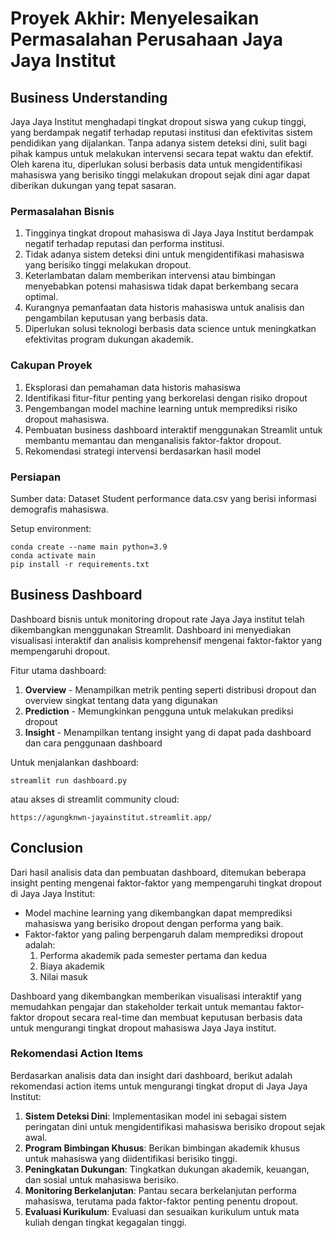 # Proyek Akhir: Menyelesaikan Permasalahan Perusahaan Jaya Jaya Institut

## Business Understanding

Jaya Jaya Institut menghadapi tingkat dropout siswa yang cukup tinggi, yang berdampak negatif terhadap reputasi institusi dan efektivitas sistem pendidikan yang dijalankan. Tanpa adanya sistem deteksi dini, sulit bagi pihak kampus untuk melakukan intervensi secara tepat waktu dan efektif. Oleh karena itu, diperlukan solusi berbasis data untuk mengidentifikasi mahasiswa yang berisiko tinggi melakukan dropout sejak dini agar dapat diberikan dukungan yang tepat sasaran.

### Permasalahan Bisnis

1. Tingginya tingkat dropout mahasiswa di Jaya Jaya Institut berdampak negatif terhadap reputasi dan performa institusi.
2. Tidak adanya sistem deteksi dini untuk mengidentifikasi mahasiswa yang berisiko tinggi melakukan dropout.
3. Keterlambatan dalam memberikan intervensi atau bimbingan menyebabkan potensi mahasiswa tidak dapat berkembang secara optimal.
4. Kurangnya pemanfaatan data historis mahasiswa untuk analisis dan pengambilan keputusan yang berbasis data.
5. Diperlukan solusi teknologi berbasis data science untuk meningkatkan efektivitas program dukungan akademik.

### Cakupan Proyek

1. Eksplorasi dan pemahaman data historis mahasiswa
2. Identifikasi fitur-fitur penting yang berkorelasi dengan risiko dropout
2. Pengembangan model machine learning untuk memprediksi risiko dropout mahasiswa.
3. Pembuatan business dashboard interaktif menggunakan Streamlit untuk membantu memantau dan menganalisis faktor-faktor dropout.
4. Rekomendasi strategi intervensi berdasarkan hasil model

### Persiapan

Sumber data: Dataset Student performance data.csv yang berisi informasi demografis mahasiswa.

Setup environment:

```
conda create --name main python=3.9
conda activate main
pip install -r requirements.txt
```

## Business Dashboard

Dashboard bisnis untuk monitoring dropout rate Jaya Jaya institut telah dikembangkan menggunakan Streamlit. Dashboard ini menyediakan visualisasi interaktif dan analisis komprehensif mengenai faktor-faktor yang mempengaruhi dropout.

Fitur utama dashboard:

1. **Overview** - Menampilkan metrik penting seperti distribusi dropout dan overview singkat tentang data yang digunakan
2. **Prediction** - Memungkinkan pengguna untuk melakukan prediksi dropout
3. **Insight** - Menampilkan tentang insight yang di dapat pada dashboard dan cara penggunaan dashboard

Untuk menjalankan dashboard:
```
streamlit run dashboard.py
```
atau akses di streamlit community cloud:
```
https://agungknwn-jayainstitut.streamlit.app/
```

## Conclusion

Dari hasil analisis data dan pembuatan dashboard, ditemukan beberapa insight penting mengenai faktor-faktor yang mempengaruhi tingkat dropout di Jaya Jaya Institut:
- Model machine learning yang dikembangkan dapat memprediksi mahasiswa yang berisiko dropout dengan performa yang baik.
- Faktor-faktor yang paling berpengaruh dalam memprediksi dropout adalah:
    1. Performa akademik pada semester pertama dan kedua
    2. Biaya akademik
    3. Nilai masuk

Dashboard yang dikembangkan memberikan visualisasi interaktif yang memudahkan pengajar dan stakeholder terkait untuk memantau faktor-faktor dropout secara real-time dan membuat keputusan berbasis data untuk mengurangi tingkat dropout mahasiswa Jaya Jaya institut.

### Rekomendasi Action Items

Berdasarkan analisis data dan insight dari dashboard, berikut adalah rekomendasi action items untuk mengurangi tingkat droput di Jaya Jaya Institut:
1. **Sistem Deteksi Dini**: Implementasikan model ini sebagai sistem peringatan dini untuk mengidentifikasi mahasiswa berisiko dropout sejak awal.
2. **Program Bimbingan Khusus**: Berikan bimbingan akademik khusus untuk mahasiswa yang diidentifikasi berisiko tinggi.
3. **Peningkatan Dukungan**: Tingkatkan dukungan akademik, keuangan, dan sosial untuk mahasiswa berisiko.
4. **Monitoring Berkelanjutan**: Pantau secara berkelanjutan performa mahasiswa, terutama pada faktor-faktor penting penentu dropout.
5. **Evaluasi Kurikulum**: Evaluasi dan sesuaikan kurikulum untuk mata kuliah dengan tingkat kegagalan tinggi.
